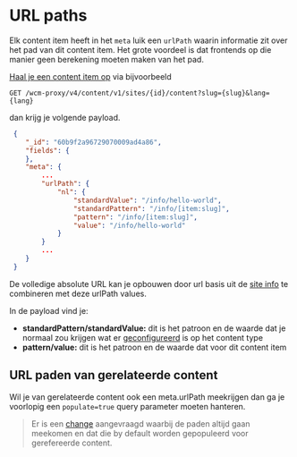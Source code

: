 # URL paths
Elk content item heeft in het `meta` luik een `urlPath` waarin informatie zit over het pad van dit content item. Het grote voordeel is dat frontends op die manier geen berekening moeten maken van het pad. 

[Haal je een content item op](/wcmv4/content/content-item-read) via bijvoorbeeld

```shell
GET /wcm-proxy/v4/content/v1/sites/{id}/content?slug={slug}&lang={lang}
```

dan krijg je volgende payload. 

```json
 {
    "_id": "60b9f2a96729070009ad4a86",
    "fields": {
    },
    "meta": {
        ...
        "urlPath": {
            "nl": {
                "standardValue": "/info/hello-world",
                "standardPattern": "/info/[item:slug]",
                "pattern": "/info/[item:slug]",
                "value": "/info/hello-world"
            }
        }
        ...
    }
 }
```

De volledige absolute URL kan je opbouwen door url basis uit de [site info](/wcmv4/content/site) te combineren met deze urlPath values.

In de payload vind je:

* **standardPattern/standardValue:** dit is het patroon en de  waarde dat je normaal zou krijgen wat er [geconfigureerd](/redactie/content/inrichten-navigatie) is op het content type
* **pattern/value:** dit is het patroon en de waarde dat voor dit content item

## URL paden van gerelateerde content
Wil je van gerelateerde content ook een meta.urlPath meekrijgen dan ga je voorlopig een `populate=true` query parameter moeten hanteren. 

> Er is een [change](https://jira.antwerpen.be/browse/RED-1718) aangevraagd waarbij de paden altijd gaan meekomen en dat die by default worden gepopuleerd voor gerefereerde content. 
